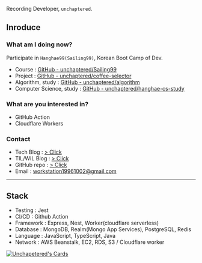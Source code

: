 Recording Developer, `unchaptered`.

## Inroduce

### What am I doing now?

Participate in `Hanghae99(Sailing99)`, Korean Boot Camp of Dev.
- Course : [GitHub - unchaptered/Sailing99](https://github.com/unchaptered/Sailing99)
- Project : [GitHub - unchaptered/coffee-selector](https://github.com/unchaptered/coffee-selector)
- Algorithm, study : [GitHub - unchaptered/algorithm](https://github.com/unchaptered/algorithm)
- Computer Science, study : [GitHub - unchaptered/hanghae-cs-study](https://github.com/unchaptered/hanghae-cs-study)

### What are you interested in?

- GitHub Action
- Cloudflare Workers

### Contact

- Tech Blog : [> Click](https://velog.io/@unchapterd)
- TIL/WIL Blog : [> Click](https://velog.io/@unchaptered_til)
- GitHub repo : [> Click](https://github.com/unchaptered)
- Email : workstation19961002@gmail.com

<hr>

## Stack

- Testing : Jest
- CI/CD : Github Action
- Framework : Express, Nest, Worker(cloudflare serverless)
- Database : MongoDB, Realm(Mongo App Services), PostgreSQL, Redis
- Language : JavaScript, TypeScript, Java
- Network : AWS Beanstalk, EC2, RDS, S3 / Cloudflare worker

[![Unchapetered's Cards](https://github-readme-stats.vercel.app/api?username=unchaptered)](https://github.com/anuraghazra/github-readme-stats)
